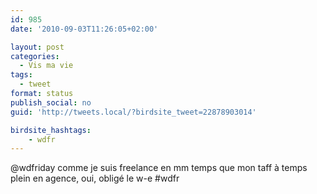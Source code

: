 ```yaml
---
id: 985
date: '2010-09-03T11:26:05+02:00'

layout: post
categories:
  - Vis ma vie
tags:
  - tweet
format: status
publish_social: no
guid: 'http://tweets.local/?birdsite_tweet=22878903014'

birdsite_hashtags:
    - wdfr
---
```


@wdfriday comme je suis freelance en mm temps que mon taff à temps plein en agence, oui, obligé le w-e #wdfr